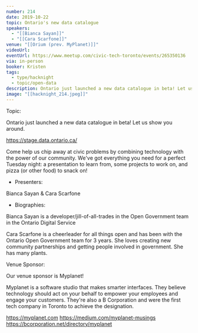 ```yaml
---
number: 214
date: 2019-10-22
topic: Ontario's new data catalogue
speakers:
  - "[[Bianca Sayan]]"
  - "[[Cara Scarfone]]"
venue: "[[Orium (prev. MyPlanet)]]"
videoUrl:
eventUrl: https://www.meetup.com/civic-tech-toronto/events/265350136
via: in-person
booker: Kristen
tags:
  - type/hacknight
  - topic/open-data
description: Ontario just launched a new data catalogue in beta! Let us show you around. https://stage.data.ontario.ca/
image: "[[hacknight_214.jpeg]]"
---
```


Topic:

Ontario just launched a new data catalogue in beta! Let us show you around.

https://stage.data.ontario.ca/

Come help us chip away at civic problems by combining technology with the power of our community. We've got everything you need for a perfect Tuesday night: a presentation to learn from, some projects to work on, and pizza (or other food) to snack on!

+ Presenters:

Bianca Sayan & Cara Scarfone

+ Biographies:

Bianca Sayan is a developer/jill-of-all-trades in the Open Government team in the Ontario Digital Service

Cara Scarfone is a cheerleader for all things open and has been with the Ontario Open Government team for 3 years. She loves creating new community partnerships and getting people involved in government. She has many plants.


Venue Sponsor:

Our venue sponsor is Myplanet!

Myplanet is a software studio that makes smarter interfaces. They believe technology should act on your behalf to empower your employees and engage your customers. They're also a B Corporation and were the first tech company in Toronto to achieve the designation.

https://myplanet.com
https://medium.com/myplanet-musings
https://bcorporation.net/directory/myplanet
